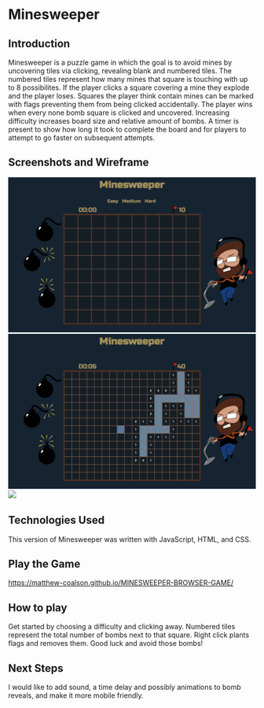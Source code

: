 # Minesweeper



## Introduction

Minesweeper is a puzzle game in which the goal is to avoid mines by uncovering tiles via clicking, revealing blank and numbered tiles. The numbered tiles represent how many mines that square is touching with up to 8 possibilites. If the player clicks a square covering a mine they explode and the player loses. Squares the player think contain mines can be marked with flags preventing them from being clicked accidentally. The player wins when every none bomb square is clicked and uncovered. Increasing difficulty increases board size and relative amount of bombs. A timer is present to show how long it took to complete the board and for players to attempt to go faster on subsequent attempts.

## Screenshots and Wireframe

![](imgs/ScreenShot1.png)
![](imgs/ScreenShot2.png)
![](imgs/Minesweeper-Wireframe.png)

## Technologies Used

This version of Minesweeper was written with JavaScript, HTML, and CSS.

## Play the Game

https://matthew-coalson.github.io/MINESWEEPER-BROWSER-GAME/

## How to play

Get started by choosing a difficulty and clicking away. Numbered tiles represent the total number of bombs next to that square. Right click plants flags and removes them. Good luck and avoid those bombs!

## Next Steps

I would like to add sound, a time delay and possibly animations to bomb reveals, and make it more mobile friendly.

